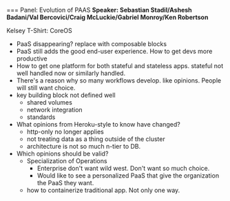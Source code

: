 === Panel: Evolution of PAAS
**Speaker: Sebastian Stadil/Ashesh Badani/Val Bercovici/Craig McLuckie/Gabriel Monroy/Ken Robertson**

Kelsey T-Shirt: CoreOS

* PaaS disappearing? replace with composable blocks
* PaaS still adds the good end-user experience. How to get devs more productive
* How to get one platform for both stateful and stateless apps. stateful not well handled now or similarly handled.
* There's a reason why so many workflows develop. like opinions. People will still want choice.
* key building block not defined well
    * shared volumes
    * network integration
    * standards
* What opinions from Heroku-style to know have changed?
    * http-only no longer applies
    * not treating data as a thing outside of the cluster
    * architecture is not so much n-tier to DB.
* Which opinions should be valid?
    * Specialization of Operations
        * Enterprise don't want wild west. Don't want so much choice.
        * Would like to see a personalized PaaS that give the organization the PaaS they want.
    * how to containerize traditional app. Not only one way.
